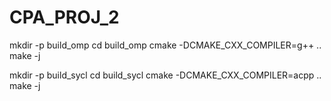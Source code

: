 # CPA_PROJ_2



mkdir -p build_omp
cd build_omp
cmake -DCMAKE_CXX_COMPILER=g++ ..
make -j

mkdir -p build_sycl
cd build_sycl
cmake -DCMAKE_CXX_COMPILER=acpp ..
make -j
